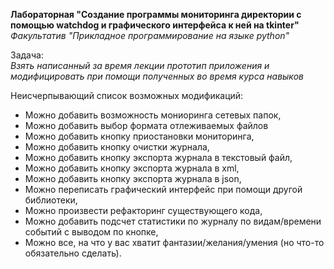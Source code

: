 **Лабораторная "Создание программы мониторинга директории с помощью watchdog и графического интерфейса к ней на tkinter"**  
*Факультатив "Прикладное программирование на языке python"* 


Задача:  
*Взять написанный за время лекции прототип приложения и модифицировать при помощи полученных во время курса навыков*    

Неисчерпывающий список возможных модификаций:  
 * Можно добавить возможность мониоринга сетевых папок,
 * Можно добавить выбор формата отлеживаемых файлов
 * Можно добавить кнопку приостановки мониторинга,
 * Можно добавить кнопку очистки журнала,
 * Можно добавить кнопку экспорта журнала в текстовый файл,
 * Можно добавить кнопку экспорта журнала в xml,
 * Можно добавить кнопку экспорта журнала в json,
 * Можно переписать графический интерфейс при помощи другой библиотеки,
 * Можно произвести рефакторинг существующего кода,
 * Можно добавить подсчет статистики по журналу по видам/времени событий с выводом по кнопке,
 * Можно все, на что у вас хватит фантазии/желания/умения (но что-то обязательно сделать).
